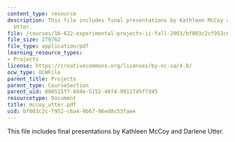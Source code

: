 ```yaml
---
content_type: resource
description: This file includes final presentations by Kathleen McCoy and Darlene
  Utter.
file: /courses/16-622-experimental-projects-ii-fall-2003/bf003c2cf952c6a49b6706ed8c53faee_mccoy_utter.pdf
file_size: 279762
file_type: application/pdf
learning_resource_types:
- Projects
license: https://creativecommons.org/licenses/by-nc-sa/4.0/
ocw_type: OCWFile
parent_title: Projects
parent_type: CourseSection
parent_uid: 086515f7-604e-5152-48f4-9912745f7345
resourcetype: Document
title: mccoy_utter.pdf
uid: bf003c2c-f952-c6a4-9b67-06ed8c53faee
---
```

This file includes final presentations by Kathleen McCoy and Darlene Utter.